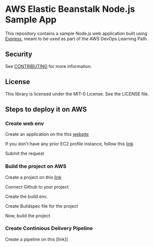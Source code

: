 # AWS Elastic Beanstalk Node.js Sample App

This repository contains a sample Node.js web application built using [Express](https://expressjs.com/), meant to be used as part of the AWS DevOps Learning Path.

## Security

See [CONTRIBUTING](CONTRIBUTING.md#security-issue-notifications) for more information.

## License

This library is licensed under the MIT-0 License. See the LICENSE file.

## Steps to deploy it on AWS

### Create web env

Create an application on the this [website](https://us-west-2.console.aws.amazon.com/elasticbeanstalk/home?region=us-west-2#/welcome)

If you don't have any prior EC2 profile instance, follow this [link](https://docs.aws.amazon.com/codedeploy/latest/userguide/getting-started-create-iam-instance-profile.html)

Submit the request

### Build the project on AWS

Create a project on this [link](https://console.aws.amazon.com/codesuite/codebuild/start?region=us-west-2) 

Connect Github to your project

Create the build env.

Create Buildspec file for the project

Now, build the project

### Create Continious Delivery Pipeline

Create a pipeline on this [link](

